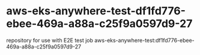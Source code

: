 # aws-eks-anywhere-test-df1fd776-ebee-469a-a88a-c25f9a0597d9-27
repository for use with E2E test job aws-eks-anywhere-test:df1fd776-ebee-469a-a88a-c25f9a0597d9-27
